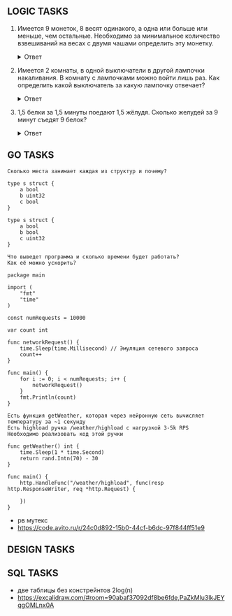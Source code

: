## LOGIC TASKS
1) Имеется 9 монеток, 8 весят одинакого, а одна или больше или меньше, чем остальные. Необходимо за минимальное количество взвешиваний на весах с двумя чашами определить эту монетку.
    <details>
        <summary>Ответ</summary>
        
        Взвешиваем кучками по 3 и гарантированно за 2 взвешивания определяем монетку.
    </details>

2) Имеется 2 комнаты, в одной выключатели в другой лампочки накаливания. В комнату с лампочками можно войти лишь раз. Как определить какой выключатель за какую лампочку отвечает?
    <details>
        <summary>Ответ</summary>
        
        Включаем один выключатель и ждём минут 5. Выключаем и включаем любой другой выключатель.
        Идём в комнату с лампочками и находим теплую лампочку - это лампочка от первого включённого выключателя.
        Горящая лампочка - это лампочка от текущего включённого выключателя. Оставшуюся пару определяем исключением.
    </details>

3) 1,5 белки за 1,5 минуты поедают 1,5 жёлудя. Сколько желудей за 9 минут съедят 9 белок?
    <details>
        <summary>Ответ</summary>
        
        1 белка за теже 1,5 минуты съест 1 жёлудь.
        1 белка за 9 минут съест 6 желудей.
        9 белок за 9 минут съедят 54 жёлудя.
    </details>

## GO TASKS
    Сколько места занимает каждая из структур и почему?

    type s struct {
        a bool
        b uint32
        с bool
    }

    type s struct {
        a bool
        b bool
        с uint32
    }
>
    Что выведет программа и сколько времени будет работать?
    Как её можно ускорить?

    package main

    import (
        "fmt"
        "time"
    )

    const numRequests = 10000

    var count int

    func networkRequest() {
        time.Sleep(time.Millisecond) // Эмуляция сетевого запроса
        count++
    }

    func main() {
        for i := 0; i < numRequests; i++ {
            networkRequest()
        }
        fmt.Println(count)
    }
>
    Есть функция getWeather, которая через нейронную сеть вычисляет температуру за ~1 секунду
    Есть highload ручка /weather/highload с нагрузкой 3-5k RPS
    Необходимо реализовать код этой ручки

    func getWeather() int {
        time.Sleep(1 * time.Second)
        return rand.Intn(70) - 30
    }

    func main() {
        http.HandleFunc("/weather/highload", func(resp http.ResponseWriter, req *http.Request) {

        })
    }

- рв мутекс
- https://code.avito.ru/r/24c0d892-15b0-44cf-b6dc-97f844ff51e9

## DESIGN TASKS

## SQL TASKS

- две таблицы без констрейнтов 2log(n)
- https://excalidraw.com/#room=90abaf37092df8be6fde,PaZkMlu3lkJEYqgOMLnx0A
